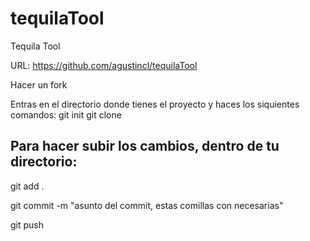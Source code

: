 tequilaTool
===========

Tequila Tool

URL: https://github.com/agustincl/tequilaTool

Hacer un fork

Entras en el directorio donde tienes el proyecto y haces los siquientes comandos:
git init
git clone <vuesto email de github>

Para hacer subir los cambios, dentro de tu directorio:
---
git add .

git commit -m "asunto del commit, estas comillas con necesarias"

git push
